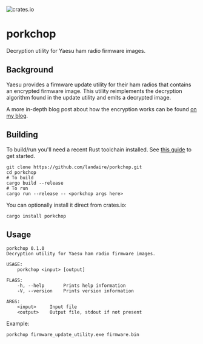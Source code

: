 ![crates.io](https://img.shields.io/crates/v/porkchop.svg)

# porkchop

Decryption utility for Yaesu ham radio firmware images.

## Background

Yaesu provides a firmware update utility for their ham radios that contains an encrypted firmware image. This utility reimplements the decryption algorithm found in the update utility and emits a decrypted image.

A more in-depth blog post about how the encryption works can be found [on my blog](https://landaire.net/reversing-yaesu-firmware-encryption/).

## Building

To build/run you'll need a recent Rust toolchain installed. See [this guide](https://www.rust-lang.org/tools/install) to get started.

```
git clone https://github.com/landaire/porkchop.git
cd porkchop
# To build
cargo build --release
# To run
cargo run --release -- <porkchop args here>
```

You can optionally install it direct from crates.io:

```
cargo install porkchop
```

## Usage

```
porkchop 0.1.0
Decryption utility for Yaesu ham radio firmware images.

USAGE:
    porkchop <input> [output]

FLAGS:
    -h, --help       Prints help information
    -V, --version    Prints version information

ARGS:
    <input>     Input file
    <output>    Output file, stdout if not present
```

Example:

```
porkchop firmware_update_utility.exe firmware.bin
```

